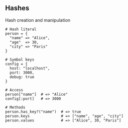 <!-- METADATA
{
  "title": "Crystal Hashes",
  "tags": [
    "crystal",
    "data-structures",
    "hashes"
  ],
  "language": "crystal"
}
-->

## Hashes
Hash creation and manipulation
```crystal
# Hash literal
person = {
  "name" => "Alice",
  "age"  => 30,
  "city" => "Paris"
}

# Symbol keys
config = {
  host: "localhost",
  port: 3000,
  debug: true
}

# Access
person["name"]  # => "Alice"
config[:port]   # => 3000

# Methods
person.has_key?("name")  # => true
person.keys              # => ["name", "age", "city"]
person.values            # => ["Alice", 30, "Paris"]
```
